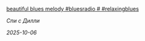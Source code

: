 <!--2025-10-06 11:11:53-->
<div class="yb">
  <a class="nodecor" href="/index.html?rok-muzyka/beautiful_blues_melody_bluesradio_relaxingblues">
    <img class="preview" data-videoid="https://rutube.ru/play/embed/http://rutube.ru/video/65a64de1b795ff86232e32e207e79b22/" src="http://pic.rutubelist.ru/video/2025-10-06/89/02/8902032cc2a0ac79a2eee19745611ba2.jpg" align="left" alt="">
  </a>
  <div class="inlbl text">
    <p><a class="nodecor" href="/index.html?rok-muzyka/beautiful_blues_melody_bluesradio_relaxingblues">beautiful blues melody #bluesradio # #relaxingblues</a></p>
    <p><i class="smaller2">Спи с Дилли</i></p>
    <i class="smaller3">2025-10-06</i>
  </div>
</div>
